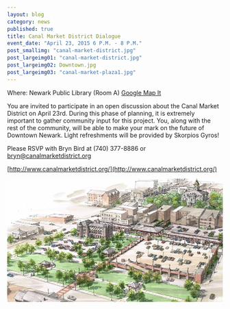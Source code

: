 ```yaml
---
layout: blog
category: news
published: true
title: Canal Market District Dialogue
event_date: "April 23, 2015 6 P.M. - 8 P.M."
post_smallimg: "canal-market-district.jpg"
post_largeimg01: "canal-market-district.jpg"
post_largeimg02: Downtown.jpg
post_largeimg03: "canal-market-plaza1.jpg"
---
```


Where: Newark Public Library (Room A)
[Google Map It](https://www.google.com/maps?daddr=Newark+Public+Library&hl=en)

You are invited to participate in an open discussion about the Canal Market District on April 23rd. During this phase of planning, it is extremely important to gather community input for this project. You, along with the rest of the community, will be able to make your mark on the future of Downtown Newark. Light refreshments will be provided by Skorpios Gyros!

Please RSVP with Bryn Bird at (740) 377-8886 or bryn@canalmarketdistrict.org

[http://www.canalmarketdistrict.org/](http://www.canalmarketdistrict.org/)

![canal-market-district.jpg](/public/images/canal-market-district.jpg)